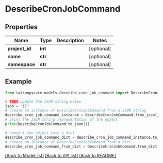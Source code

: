 # DescribeCronJobCommand


## Properties

Name | Type | Description | Notes
------------ | ------------- | ------------- | -------------
**project_id** | **int** |  | [optional] 
**name** | **str** |  | [optional] 
**namespace** | **str** |  | [optional] 

## Example

```python
from taikunpycore.models.describe_cron_job_command import DescribeCronJobCommand

# TODO update the JSON string below
json = "{}"
# create an instance of DescribeCronJobCommand from a JSON string
describe_cron_job_command_instance = DescribeCronJobCommand.from_json(json)
# print the JSON string representation of the object
print(DescribeCronJobCommand.to_json())

# convert the object into a dict
describe_cron_job_command_dict = describe_cron_job_command_instance.to_dict()
# create an instance of DescribeCronJobCommand from a dict
describe_cron_job_command_from_dict = DescribeCronJobCommand.from_dict(describe_cron_job_command_dict)
```
[[Back to Model list]](../README.md#documentation-for-models) [[Back to API list]](../README.md#documentation-for-api-endpoints) [[Back to README]](../README.md)


